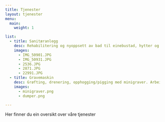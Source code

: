 ```yaml
---
title: Tjenester
layout: tjenester
menu:
  main:
    weight: 1

list:
  - title: Sanitæranlegg
    desc: Rehabilitering og nyoppsett av bad til einebustad, hytter og næringsbygg f.eks membransmøring, oppsett av røyranlegg ol. Arbeid etter avtalt tid og pris.
    images:
      - IMG_50901.JPG
      - IMG_50931.JPG
      - 2536.JPG
      - 2871.JPG
      - 22991.JPG
  - title: Gravemaskin
    desc: Grøfting, drenering, opphogging/pigging med minigraver. Arbeid etter avtalt tid og pris.
    images:
      - minigraver.png
      - dumper.png
      
---
```


Her finner du ein oversikt over våre tjenester